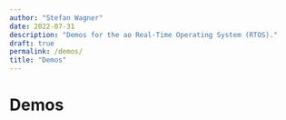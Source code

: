 ```yaml
---
author: "Stefan Wagner"
date: 2022-07-31
description: "Demos for the ao Real-Time Operating System (RTOS)."
draft: true
permalink: /demos/
title: "Demos"
---
```


# Demos
